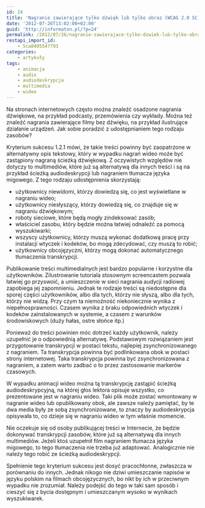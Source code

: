```yaml
---
id: 24
title: 'Nagranie zawierające tylko dźwięk lub tylko obraz (WCAG 2.0 SC 1.2.1, poziom A)'
date: '2012-07-26T13:02:00+02:00'
guid: 'http://informaton.pl/?p=24'
permalink: /2012/07/26/nagranie-zawierajace-tylko-dzwiek-lub-tylko-obraz-wcag-2-0-sc-1-2-1-poziom-a/
restapi_import_id:
    - 5ca8405547793
categories:
    - artykuły
tags:
    - animacja
    - audio
    - audiodeskrypcja
    - multimedia
    - wideo
---
```


Na stronach internetowych często można znaleźć osadzone nagrania dźwiękowe, na przykład podcasty, przemówienia czy wykłady. Można też znaleźć nagrania zawierające filmy bez dźwięku, na przykład ilustrujące działanie urządzeń. Jak sobie poradzić z udostępnianiem tego rodzaju zasobów?

Kryterium sukcesu 1.2.1 mówi, że takie treści powinny być zaopatrzone w alternatywny opis tekstowy, który w wypadku nagrań wideo może być zastąpiony nagraną ścieżką dźwiękową. Z oczywistych względów nie dotyczy to multimediów, które już są alternatywą dla innych treści i są na przykład ścieżką audiodeskrypcji lub nagraniem tłumacza języka migowego. Z tego rodzaju udostępnienia skorzystają:

- użytkownicy niewidomi, którzy dowiedzą się, co jest wyświetlane w nagraniu wideo;
- użytkownicy niesłyszący, którzy dowiedzą się, co znajduje się w nagraniu dźwiękowym;
- roboty sieciowe, które będą mogły zindeksować zasób;
- właściciel zasobu, który będzie można łatwiej odnaleźć za pomocą wyszukiwarki;
- wszyscy użytkownicy, którzy muszą wykonać dodatkową pracę przy instalacji wtyczek i kodeków, bo mogą zdecydować, czy muszą to robić;
- użytkownicy obcojęzyczni, którzy mogą dokonać automatycznego tłumaczenia transkrypcji.

Publikowanie treści multimedialnych jest bardzo popularne i korzystne dla użytkowników. Zilustrowanie tutoriala stosownym screencastem pozwala łatwiej go przyswoić, a umieszczenie w sieci nagrania audycji radiowej zapobiega jej zapomnieniu. Jednak te rodzaje treści są niedostępne dla sporej części użytkowników, albo dla tych, którzy nie słyszą, albo dla tych, którzy nie widzą. Przy czym ta niemożność niekoniecznie wynika z niepełnosprawności. Czasem wynika z braku odpowiednich wtyczek i kodeków zainstalowanych w systemie, a czasem z warunków środowiskowych (duży hałas, ostre słońce itp.)

Ponieważ do treści powinien móc dotrzeć każdy użytkownik, należy uzupełnić je o odpowiednią alternatywę. Podstawowym rozwiązaniem jest przygotowanie transkrypcji w postaci tekstu, najlepiej zsynchronizowanego z nagraniem. Ta transkrypcja powinna być podlinkowana obok w postaci strony internetowej. Taka transkrypcja powinna być zsynchronizowana z nagraniem, a zatem warto zadbać o to przez zastosowanie markerów czasowych.

W wypadku animacji wideo można tą transkrypcję zastąpić ścieżką audiodeskrypcyjną, na której głos lektora opisuje wszystko, co prezentowane jest w nagraniu wideo. Taki plik może zostać wmontowany w nagranie wideo lub opublikowany obok, ale zawsze należy pamiętać, by te dwa media były ze sobą zsynchronizowane, to znaczy by audiodeskrypcja opisywała to, co dzieje się w nagraniu wideo w tym właśnie momencie.

Nie oczekuje się od osoby publikującej treści w Internecie, że będzie dokonywać transkrypcji zasobów, które już są alternatywą dla innych multimediów. Jeżeli ktoś uzupełnił film nagraniem tłumacza języka migowego, to tego tłumaczenia nie trzeba już adaptować. Analogicznie nie należy tego robić ze ścieżką audiodeskrypcji.

Spełnienie tego kryterium sukcesu jest dosyć pracochłonne, zwłaszcza w porównaniu do innych. Jednak nikogo nie dziwi umieszczanie napisów w języku polskim na filmach obcojęzycznych, bo nikt by ich w przeciwnym wypadku nie zrozumiał. Należy podejść do tego w taki sam sposób i cieszyć się z bycia dostępnym i umieszczanym wysoko w wynikach wyszukiwarek.
